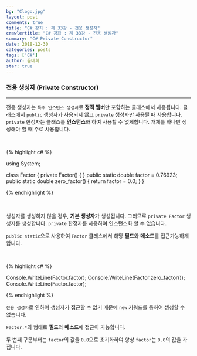 ```yaml
---
bg: "Clogo.jpg"
layout: post
comments: true
title: "C# 강좌 : 제 33강 - 전용 생성자"
crawlertitle: "C# 강좌 : 제 33강 - 전용 생성자"
summary: "C# Private Constructor"
date: 2018-12-30
categories: posts
tags: ['C#']
author: 윤대희
star: true
---
```


### 전용 생성자 (Private Constructor) ###
----------
전용 생성자는 `특수 인스턴스 생성자`로 **정적 멤버**만 포함하는 클래스에서 사용됩니다. 클래스에서 `public` 생성자가 사용되지 않고 `private` 생성자만 사용될 때 사용합니다.  `private` 한정자는 클래스를 **인스턴스**화 하여 사용할 수 없게합니다. 개체를 하나만 생성해야 할 때 주로 사용합니다. 

<br>

{% highlight c# %}

using System;

class Factor
{
    private Factor() { }
    public static double factor = 0.76923;
    public static double zero_factor()
    {
        return factor = 0.0;
    }
}

{% endhighlight %}

<br>

생성자를 생성하지 않을 경우, **기본 생성자**가 생성됩니다. 그러므로 `private Factor` 생성자를 생성합니다. `private` 한정자를 사용하여 인스턴스화 할 수 없습니다.

`public static`으로 사용하여 `Factor` 클래스에서 해당 **필드**와 **메소드**를 접근가능하게 합니다.

<br>

{% highlight c# %}

Console.WriteLine(Factor.factor);
Console.WriteLine(Factor.zero_factor());
Console.WriteLine(Factor.factor);

{% endhighlight %}

`전용 생성자`로 인하여 생성자가 접근할 수 없기 때문에 `new` 키워드를 통하여 생성할 수 없습니다.

`Factor.*`의 형태로 **필드**와 **메소드**에 접근이 가능합니다.

두 번째 구문부터는 `factor`의 값을 `0.0`으로 초기화하여 항상 `factor`는 `0.0`의 값을 가집니다.


